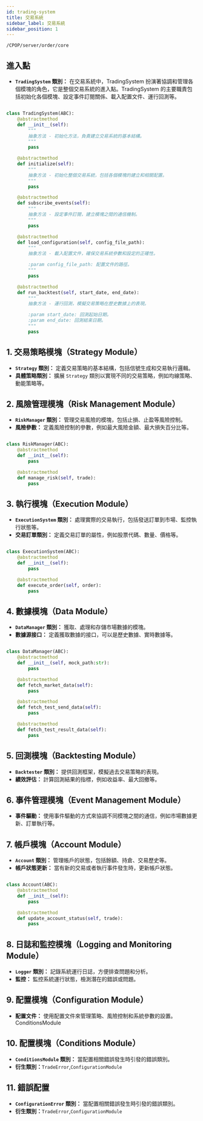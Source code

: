 ```yaml
---
id: trading-system
title: 交易系統
sidebar_label: 交易系統
sidebar_position: 1
---
```


`/CPOP/server/order/core`

## 進入點

- **`TradingSystem` 類別：** 在交易系統中，TradingSystem 扮演著協調和管理各個模塊的角色，它是整個交易系統的進入點。TradingSystem 的主要職責包括初始化各個模塊、設定事件訂閱關係、載入配置文件、運行回測等。

```python

class TradingSystem(ABC):
    @abstractmethod
    def __init__(self):
        """
        抽象方法 - 初始化方法，負責建立交易系統的基本結構。
        """
        pass

    @abstractmethod
    def initialize(self):
        """
        抽象方法 - 初始化整個交易系統，包括各個模塊的建立和相關配置。
        """
        pass

    @abstractmethod
    def subscribe_events(self):
        """
        抽象方法 - 設定事件訂閱，建立模塊之間的通信機制。
        """
        pass

    @abstractmethod
    def load_configuration(self, config_file_path):
        """
        抽象方法 - 載入配置文件，確保交易系統參數和設定的正確性。

        :param config_file_path: 配置文件的路徑。
        """
        pass

    @abstractmethod
    def run_backtest(self, start_date, end_date):
        """
        抽象方法 - 運行回測，模擬交易策略在歷史數據上的表現。

        :param start_date: 回測起始日期。
        :param end_date: 回測結束日期。
        """
        pass
```

## 1. 交易策略模塊（Strategy Module）

- **`Strategy` 類別：** 定義交易策略的基本結構，包括信號生成和交易執行邏輯。
- **具體策略類別：** 擴展 `Strategy` 類別以實現不同的交易策略，例如均線策略、動能策略等。

## 2. 風險管理模塊（Risk Management Module）

- **`RiskManager` 類別：** 管理交易風險的模塊，包括止損、止盈等風險控制。
- **風險參數：** 定義風險控制的參數，例如最大風險金額、最大損失百分比等。

```python

class RiskManager(ABC):
    @abstractmethod
    def __init__(self):
        pass

    @abstractmethod
    def manage_risk(self, trade):
        pass

```

## 3. 執行模塊（Execution Module）

- **`ExecutionSystem` 類別：** 處理實際的交易執行，包括發送訂單到市場、監控執行狀態等。
- **交易訂單類別：** 定義交易訂單的屬性，例如股票代碼、數量、價格等。

```python

class ExecutionSystem(ABC):
    @abstractmethod
    def __init__(self):
        pass

    @abstractmethod
    def execute_order(self, order):
        pass
```

## 4. 數據模塊（Data Module）

- **`DataManager` 類別：** 獲取、處理和存儲市場數據的模塊。
- **數據源接口：** 定義獲取數據的接口，可以是歷史數據、實時數據等。

```python

class DataManager(ABC):
    @abstractmethod
    def __init__(self, mock_path:str):
        pass

    @abstractmethod
    def fetch_market_data(self):
        pass

    @abstractmethod
    def fetch_test_send_data(self):
        pass

    @abstractmethod
    def fetch_test_result_data(self):
        pass
```

## 5. 回測模塊（Backtesting Module）

- **`Backtester` 類別：** 提供回測框架，模擬過去交易策略的表現。
- **績效評估：** 計算回測結果的指標，例如收益率、最大回撤等。

## 6. 事件管理模塊（Event Management Module）

- **事件驅動：** 使用事件驅動的方式來協調不同模塊之間的通信，例如市場數據更新、訂單執行等。

## 7. 帳戶模塊（Account Module）

- **`Account` 類別：** 管理帳戶的狀態，包括餘額、持倉、交易歷史等。
- **帳戶狀態更新：** 當有新的交易或者執行事件發生時，更新帳戶狀態。

```python

class Account(ABC):
    @abstractmethod
    def __init__(self):
        pass

    @abstractmethod
    def update_account_status(self, trade):
        pass
```

## 8. 日誌和監控模塊（Logging and Monitoring Module）

- **`Logger` 類別：** 記錄系統運行日誌，方便排查問題和分析。
- **監控：** 監控系統運行狀態，檢測潛在的錯誤或問題。

## 9. 配置模塊（Configuration Module）

- **配置文件：** 使用配置文件來管理策略、風險控制和系統參數的設置。
  ConditionsModule

## 10. 配置模塊（Conditions Module）

- **`ConditionsModule` 類別：** 當配置相關錯誤發生時引發的錯誤類別。
- **衍生類別：**`TradeError`,`ConfigurationModule`

## 11. 錯誤配置

- **`ConfigurationError` 類別：** 當配置相關錯誤發生時引發的錯誤類別。
- **衍生類別：**`TradeError`,`ConfigurationModule`
